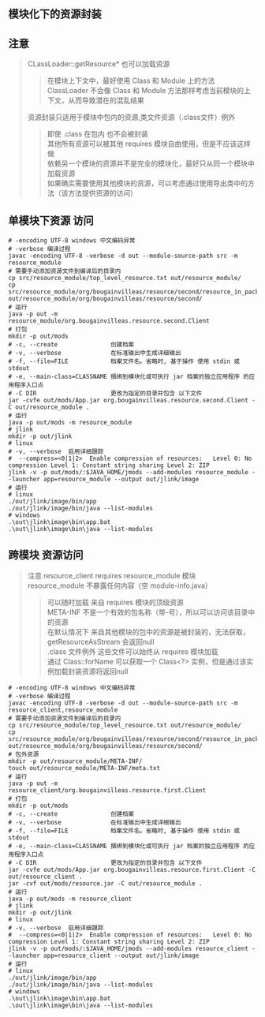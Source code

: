 ## 模块化下的资源封装

## 注意
> CLassLoader::getResource* 也可以加载资源
> > 在模块上下文中，最好使用 Class 和 Module 上的方法 \
> > ClassLoader 不会像 Class 和 Module 方法那样考虑当前模块的上下文，从而导致潜在的混乱结果
> 
> 资源封装只适用于模块中包内的资源,类文件资源（.class文件）例外
> > 即使 .class 在包内 也不会被封装 \
> > 其他所有资源可以被其他 requires 模块自由使用，但是不应该这样做 \
> > 依赖另一个模块的资源并不是完全的模块化，最好只从同一个模块中加载资源 \
> > 如果确实需要使用其他模块的资源，可以考虑通过使用导出类中的方法（该方法提供资源的访问）

## 单模块下资源 访问

```shell
# -encoding UTF-8 windows 中文编码异常
# -verbose 编译过程
javac -encoding UTF-8 -verbose -d out --module-source-path src -m resource_module
# 需要手动添加资源文件到编译后的目录内
cp src/resource_module/top_level_resource.txt out/resource_module/
cp src/resource_module/org/bougainvilleas/resource/second/resource_in_package.txt out/resource_module/org/bougainvilleas/resource/second/
# 运行
java -p out -m resource_module/org.bougainvilleas.resource.second.Client
# 打包
mkdir -p out/mods
# -c, --create               创建档案
# -v, --verbose              在标准输出中生成详细输出
# -f, --file=FILE            档案文件名。省略时, 基于操作 使用 stdin 或 stdout
# -e, --main-class=CLASSNAME 捆绑到模块化或可执行 jar 档案的独立应用程序 的应用程序入口点
# -C DIR                     更改为指定的目录并包含 以下文件
jar -cvfe out/mods/App.jar org.bougainvilleas.resource.second.Client -C out/resource_module .
# 运行
java -p out/mods -m resource_module 
# jlink
mkdir -p out/jlink
# linux
# -v, --verbose  启用详细跟踪
#  --compress=<0|1|2>  Enable compression of resources:   Level 0: No compression Level 1: Constant string sharing Level 2: ZIP
jlink -v -p out/mods/:$JAVA_HOME/jmods --add-modules resource_module --launcher app=resource_module --output out/jlink/image
# 运行
# linux
./out/jlink/image/bin/app
./out/jlink/image/bin/java --list-modules
# windows
.\out\jlink\image\bin\app.bat
.\out\jlink\image\bin\java --list-modules

```


## 跨模块 资源访问

> 注意 resource_client requires resource_module 模块 \
> resource_module 不暴露任何内容（空 module-info.java）
> > 可以随时加载 来自 requires 模块的顶级资源 \
> > META-INF 不是一个有效的包名称（带-号），所以可以访问该目录中的资源 \
> > 在默认情况下 来自其他模块的包中的资源是被封装的，无法获取，getResourceAsStream 会返回null \
> > .class 文件例外 这些文件可以始终从 requires 模块加载 \
> > 通过 Class::forName 可以获取一个 Class<?> 实例，但是通过该实例加载封装资源将返回null

```shell
# -encoding UTF-8 windows 中文编码异常
# -verbose 编译过程
javac -encoding UTF-8 -verbose -d out --module-source-path src -m resource_client,resource_module
# 需要手动添加资源文件到编译后的目录内
cp src/resource_module/top_level_resource.txt out/resource_module/
cp src/resource_module/org/bougainvilleas/resource/second/resource_in_package.txt out/resource_module/org/bougainvilleas/resource/second/
# 包外资源
mkdir -p out/resource_module/META-INF/
touch out/resource_module/META-INF/meta.txt
# 运行
java -p out -m resource_client/org.bougainvilleas.resource.first.Client
# 打包
mkdir -p out/mods
# -c, --create               创建档案
# -v, --verbose              在标准输出中生成详细输出
# -f, --file=FILE            档案文件名。省略时, 基于操作 使用 stdin 或 stdout
# -e, --main-class=CLASSNAME 捆绑到模块化或可执行 jar 档案的独立应用程序 的应用程序入口点
# -C DIR                     更改为指定的目录并包含 以下文件
jar -cvfe out/mods/App.jar org.bougainvilleas.resource.first.Client -C out/resource_client .
jar -cvf out/mods/resource.jar -C out/resource_module .
# 运行
java -p out/mods -m resource_client 
# jlink
mkdir -p out/jlink
# linux
# -v, --verbose  启用详细跟踪
#  --compress=<0|1|2>  Enable compression of resources:   Level 0: No compression Level 1: Constant string sharing Level 2: ZIP
jlink -v -p out/mods/:$JAVA_HOME/jmods --add-modules resource_client --launcher app=resource_client --output out/jlink/image
# 运行
# linux
./out/jlink/image/bin/app
./out/jlink/image/bin/java --list-modules
# windows
.\out\jlink\image\bin\app.bat
.\out\jlink\image\bin\java --list-modules

```
